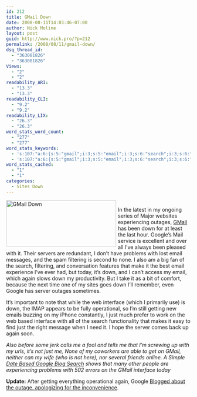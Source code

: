 ```yaml
---
id: 212
title: GMail Down
date: 2008-08-11T14:03:46-07:00
author: Nick Moline
layout: post
guid: http://www.nick.pro/?p=212
permalink: /2008/08/11/gmail-down/
dsq_thread_id:
  - "363081826"
  - "363081826"
Views:
  - "2"
  - "2"
readability_ARI:
  - "13.3"
  - "13.3"
readability_CLI:
  - "9.2"
  - "9.2"
readability_LIX:
  - "26.3"
  - "26.3"
word_stats_word_count:
  - "277"
  - "277"
word_stats_keywords:
  - 's:107:"a:6:{s:5:"gmail";i:3;s:5:"email";i:3;s:6:"search";i:3;s:6:"google";i:3;s:9:"interface";i:3;s:4:"just";i:3;}";'
  - 's:107:"a:6:{s:5:"gmail";i:3;s:5:"email";i:3;s:6:"search";i:3;s:6:"google";i:3;s:9:"interface";i:3;s:4:"just";i:3;}";'
word_stats_cached:
  - "1"
  - "1"
categories:
  - Sites Down
---
```

[<img src="https://i1.wp.com/www.nick.pro/wp-content/uploads/2008/08/region-capture-2-300x126.png?resize=300%2C126&#038;ssl=1" alt="GMail Down" title="GMail Down" width="300" height="126" class="size-medium wp-image-210" align="left" style="margin-right:5px;margin-bottom:5px" data-recalc-dims="1" />](https://i1.wp.com/www.nick.pro/wp-content/uploads/2008/08/region-capture-2.png?ssl=1)  
In the latest in my ongoing series of Major websites experiencing outages, [GMail](http://www.gmail.com/) has been down for at least the last hour. Google&#8217;s Mail service is excellent and over all I&#8217;ve always been pleased with it. Their servers are redundant, I don&#8217;t have problems with lost email messages, and the spam filtering is second to none. I also am a big fan of the search, filtering, and conversation features that make it the best email experience I&#8217;ve ever had, but today, it&#8217;s down, and I can&#8217;t access my email, which again slows down my productivity. But I take it as a bit of comfort, because the next time one of my sites goes down I&#8217;ll remember, even Google has server outages sometimes.

It&#8217;s important to note that while the web interface (which I primarily use) is down, the IMAP appears to be fully operational, so I&#8217;m still getting new emails buzzing on my iPhone constantly, I just much prefer to work on the web based interface with all of the search functionality that makes it easy to find just the right message when I need it. I hope the server comes back up again soon.

_Also before some jerk calls me a fool and tells me that I&#8217;m screwing up with my urls, it&#8217;s not just me, None of my coworkers are able to get on GMail, neither can my wife (who is not here), nor several friends online. A Simple [Date Based Google Blog Search](http://blogsearch.google.com/blogsearch?q=gmail+502&ie=UTF-8&oe=utf-8&client=firefox-a&um=1&as_maxm=8&as_miny=2008&as_maxy=2008&as_minm=8&as_mind=11&as_maxd=11&as_drrb=b&ctz=420&c1cr=8%2F11%2F2008&c2cr=8%2F11%2F2008&btnD=Go) shows that many other people are experiencing problems with 502 errors on the GMail interface today_

**Update:** After getting everything operational again, Google [Blogged about the outage, apologizing for the inconvenience](http://gmailblog.blogspot.com/2008/08/we-feel-your-pain-and-were-sorry.html).